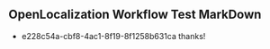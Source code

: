 ## OpenLocalization Workflow Test MarkDown
* e228c54a-cbf8-4ac1-8f19-8f1258b631ca 
thanks!<!--HONumber=Mar16_HO1-->
